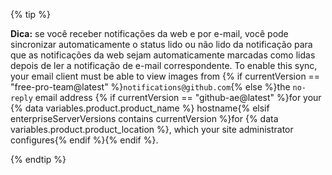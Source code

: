 {% tip %}

**Dica:** se você receber notificações da web e por e-mail, você pode sincronizar automaticamente o status lido ou não lido da notificação para que as notificações da web sejam automaticamente marcadas como lidas depois de ler a notificação de e-mail correspondente. To enable this sync, your email client must be able to view images from {% if currentVersion == "free-pro-team@latest" %}`notifications@github.com`{% else %}the `no-reply` email address {% if currentVersion == "github-ae@latest" %}for your {% data variables.product.product_name %} hostname{% elsif enterpriseServerVersions contains currentVersion %}for {% data variables.product.product_location %}, which your site administrator configures{% endif %}{% endif %}.

{% endtip %}
